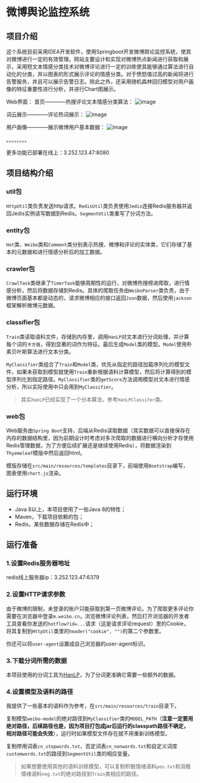 # 微博舆论监控系统
 
## 项目介绍
这个系统目前采用IDEA开发软件，使用Springboot开发微博舆论监控系统，使其对微博进行一定的有效管理。网站主要设计和实现对微博热点新闻进行获取和展示，采用短文本情感分类技术对微博评论进行一定的训练使其能够通过算法进行自动化的分类，并以图表的形式展示评论的情感分类。对于愤怒值过高的新闻将进行告警服务，并且可以展示告警日志。除此之外，还采用随机森林回归模型对用户画像的特征重要性进行分析，并进行Chart图展示。


Web界面：
首页————热搜评论文本情感分类算法：
![image](https://i.postimg.cc/GtzLJxyt/Screen-Shot-2023-02-08-at-16-16-14.png)

词云展示————评论热词展示：
![image](https://i.postimg.cc/GtzLJxyt/Screen-Shot-2023-02-08-at-16-16-14.png)

用户画像————展示微博用户基本数据：
![image](https://i.postimg.cc/hjDTSpcP/Screen-Shot-2023-02-08-at-16-28-12.png)

。。。。。。。。

更多功能已部署在线上：3.252.123.47:8080

## 项目结构介绍

### util包
`HttpUtil`类负责发送http请求。`RedisUtil`类负责使用`Jedis`连接Redis服务器并返回Jedis实例读写数据到Redis。`SegmentUtil`类重写了分词方法。

### entity包
`Hot`类、`Weibo`类和`Comment`类分别表示热搜、微博和评论的实体类，它们存储了基本的元数据和进行情感分析后的加工数据。

### crawler包
`CrawlTask`类继承了`TimerTask`能够周期性的运行，对微博热搜榜进爬取，进行情感分析，然后将数据存储到Redis。具体的爬取任务由`WeiboParser`类负责，由于微博页面基本都是动态的，请求微博相应的接口返回`Json`数据，然后使用`jackson`框架解析微博元数据。

### classifier包
`Train`类读取语料文件，存储到内存里，调用`HanLP`对文本进行分词处理，并计算每个词的`卡方值`，得到显著的词作为特征。最后生成`Model`类的模型。`Model`使用朴素贝叶斯算法进行文本分类。

`MyClassifier`类组合了`Train`和`Model`类，优先从指定的路径加载序列化的模型文件，如果未获取到模型就使用`Train`重新根据语料计算模型，然后将计算得到的模型序列化到指定路径。`MyClassifier`类的`getScore`方法调用模型对文本进行情感分析，所以实际使用中只会用到`MyClassifier`。

> 其实`HanLP`已经实现了一个分本算法，参考`HanLPClassifer`类。

### web包
Web服务由`Spring Boot`支持，后端从Redis读取数据（其实数据可以直接保存在内存的数据结构里，因为前期设计时考虑对多次爬取的数据进行横向分析才存使用Redis管理数据，为了方便后续扩展还是继续使用Redis），将数据渲染到`Thyemeleaf`模版中然后返回html。

模版存储在`src/main/resources/templates`目录下，前端使用`Bootstrap`编写， 图表使用`chart.js`渲染。

## 运行环境
* Java 8以上，本项目使用了一些Java 8的特性；
* Maven，下载项目依赖的包；
* Redis，某些数据存储在Redis中；

## 运行准备

### 1.设置Redis服务器地址
redis线上服务器ip：3.252.123.47:6379

### 2.设置HTTP请求参数
由于微博的限制，未登录的账户只能获取到第一页微博评论。为了爬取更多评论你需要在浏览器中登录`m.weibo.cn`，浏览微博评论列表，然后打开浏览器的开发者工具查看你发送的`hotflow?id=...`请求（这是请求评论request）里的Cookie，将其复制到`HttpUtil`类里的`header("cookie", "")`的第二个参数里。

你还可以将`user-agent`设置成自己浏览器的user-agent标识。

### 3.下载分词所需的数据
本项目使用的分词工具为[HanLP](https://github.com/hankcs/HanLP/tree/1.x)，为了分词更准确它需要一些额外的数据。


### 4.设置模型及语料的路径
我提供了一些基本的语料作为参考，在`src/main/resources/train`目录下。

复制模型`weibo-model`的绝对路径到`MyClassifier`类的`MODEL_PATH`（**注意一定要用绝对路径，后续路径也是，因为项目打包成jar后运行的classpath路径不确定，相对路径可能会失效**），运行时如果模型文件存在就不用重新训练模型。

复制停用词表`cn_stopwords.txt`、否定词表`cn_nonwords.txt`和自定义词库`customwords.txt`的路径到`SegmentUtil`类的相应变量。

> 如果想要使用其他的语料训练模型，可以复制积极情绪语料`pos.txt`和消极情绪语料`neg.txt`的绝对路径到`Train`类相应的路径。


